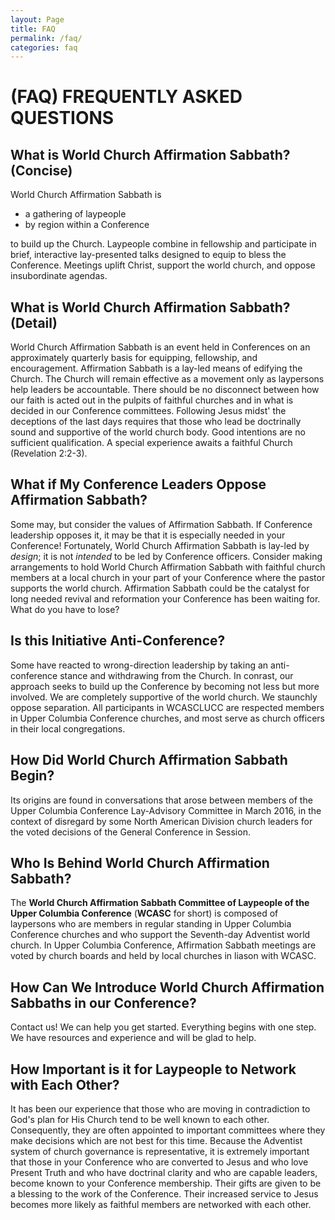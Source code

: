 ```yaml
---
layout: Page
title: FAQ
permalink: /faq/
categories: faq
---
```



# (FAQ) FREQUENTLY ASKED QUESTIONS

## What is World Church Affirmation Sabbath? (Concise)

World Church Affirmation Sabbath is

* a gathering of laypeople
* by region within a Conference

to build up the Church. Laypeople combine in fellowship and participate in brief, interactive lay-presented talks designed to equip to bless the Conference. Meetings uplift Christ, support the world church, and oppose insubordinate agendas.

## What is World Church Affirmation Sabbath? (Detail)

World Church Affirmation Sabbath is an event held in Conferences on an approximately quarterly basis for equipping, fellowship, and encouragement. Affirmation Sabbath is a lay-led means of edifying the Church. The Church will remain effective as a movement only as laypersons help leaders be accountable. There should be no disconnect between how our faith is acted out in the pulpits of faithful churches and in what is decided in our Conference committees. Following Jesus midst' the deceptions of the last days requires that those who lead be doctrinally sound and supportive of the world church body. Good intentions are no sufficient qualification. A special experience awaits a faithful Church (Revelation 2:2-3).

## What if My Conference Leaders Oppose Affirmation Sabbath?

Some may, but consider the values of Affirmation Sabbath. If Conference leadership opposes it, it may be that it is especially needed in your Conference! Fortunately, World Church Affirmation Sabbath is lay-led by *design*; it is not *intended* to be led by Conference officers. Consider making arrangements to hold World Church Affirmation Sabbath with faithful church members at a local church in your part of your Conference where the pastor supports the world church. Affirmation Sabbath could be the catalyst for long needed revival and reformation your Conference has been waiting for. What do you have to lose?

## Is this Initiative Anti-Conference?

Some have reacted to wrong-direction leadership by taking an anti-conference stance and withdrawing from the Church. In conrast, our approach seeks to build up the Conference by becoming not less but more involved. We are completely supportive of the world church. We staunchly oppose separation. All participants in WCASCLUCC are respected members in Upper Columbia Conference churches, and most serve as church officers in their local congregations.

## How Did World Church Affirmation Sabbath Begin?

Its origins are found in conversations that arose between members of the Upper Columbia Conference Lay-Advisory Committee in March 2016, in the context of disregard by some North American Division church leaders for the voted decisions of the General Conference in Session.

## Who Is Behind World Church Affirmation Sabbath?

The **World Church Affirmation Sabbath Committee of Laypeople of the Upper Columbia Conference** (**WCASC** for short) is composed of laypersons who are members in regular standing in Upper Columbia Conference churches and who support the Seventh-day Adventist world church. In Upper Columbia Conference, Affirmation Sabbath meetings are voted by church boards and held by local churches in liason with WCASC.

## How Can We Introduce World Church Affirmation Sabbaths in our Conference?

Contact us! We can help you get started. Everything begins with one step. We have resources and experience and will be glad to help.

## How Important is it for Laypeople to Network with Each Other?

It has been our experience that those who are moving in contradiction to God's plan for His Church tend to be well known to each other. Consequently, they are often appointed to important committees where they make decisions which are not best for this time. Because the Adventist system of church governance is representative, it is extremely important that those in your Conference who are converted to Jesus and who love Present Truth and who have doctrinal clarity and who are capable leaders, become known to your Conference membership. Their gifts are given to be a blessing to the work of the Conference. Their increased service to Jesus becomes more likely as faithful members are networked with each other.
